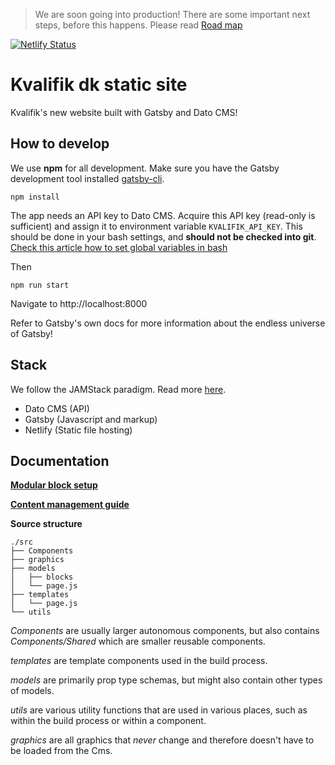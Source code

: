 > We are soon going into production! There are some important next steps, before this happens. Please read [Road map](https://github.com/Kvalifik/kvalifik/wiki/Road-map)

[![Netlify Status](https://api.netlify.com/api/v1/badges/e901c6be-5f18-4426-8f81-9c5dacb60307/deploy-status)](https://app.netlify.com/sites/kvalifikdk-demo/deploys)

# Kvalifik dk static site

Kvalifik's new website built with Gatsby and Dato CMS!

## How to develop

We use **npm** for all development. Make sure you have the Gatsby development tool installed [gatsby-cli](https://www.npmjs.com/package/gatsby-cli).

`npm install`

The app needs an API key to Dato CMS. Acquire this API key (read-only is sufficient) and assign it to environment variable `KVALIFIK_API_KEY`. This should be done in your bash settings, and **should not be checked into git**.
[Check this article how to set global variables in bash](https://medium.com/@himanshuagarwal1395/setting-up-environment-variables-in-macos-sierra-f5978369b255)

Then

`npm run start`

Navigate to http://localhost:8000

Refer to Gatsby's own docs for more information about the endless universe of Gatsby!

## Stack

We follow the JAMStack paradigm. Read more [here](https://jamstack.org/).

* Dato CMS (API)
* Gatsby (Javascript and markup)
* Netlify (Static file hosting)

## Documentation

[**Modular block setup**](https://github.com/Kvalifik/kvalifik/wiki/Modular-setup)

[**Content management guide**](https://github.com/Kvalifik/kvalifik/wiki/Content-management-guide)

**Source structure**

```
./src
├── Components
├── graphics
├── models
│   ├── blocks
│   └── page.js
├── templates
│   └── page.js
└── utils
```

*Components* are usually larger autonomous components, but also contains *Components/Shared* which are smaller reusable components.

*templates* are template components used in the build process.

*models* are primarily prop type schemas, but might also contain other types of models.

*utils* are various utility functions that are used in various places, such as within the build process or within a component.

*graphics* are all graphics that *never* change and therefore doesn't have to be loaded from the Cms.
